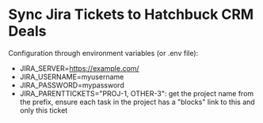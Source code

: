 Sync Jira Tickets to Hatchbuck CRM Deals
========================================

Configuration through environment variables (or .env file):
* JIRA_SERVER=https://example.com/
* JIRA_USERNAME=myusername
* JIRA_PASSWORD=mypassword
* JIRA_PARENTTICKETS="PROJ-1, OTHER-3": get the project name from the prefix, ensure each task in the project has a "blocks" link to this and only this ticket
